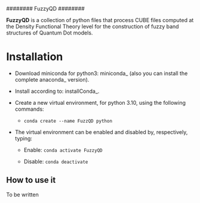 ########
FuzzyQD
########

**FuzzyQD** is a collection of python files that process CUBE files computed at the Density Functional Theory level 
for the construction of fuzzy band structures of Quantum Dot models.


Installation
============

- Download miniconda for python3: miniconda_ (also you can install the complete anaconda_ version).

- Install according to: installConda_.

- Create a new virtual environment, for python 3.10, using the following commands:

  - ``conda create --name FuzzQD python``

- The virtual environment can be enabled and disabled by, respectively, typing:

  - Enable: ``conda activate FuzzyQD``

  - Disable: ``conda deactivate``


How to use it
--------------------
To be written


